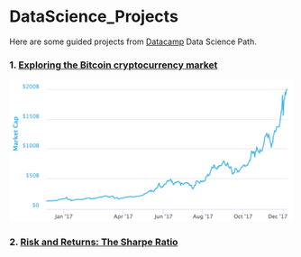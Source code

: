 # DataScience_Projects

Here are some guided projects from [Datacamp](https://www.datacamp.com/home) Data Science Path.

### 1. [Exploring the Bitcoin cryptocurrency market](./1_Bitcoin_Cryptocurrency_Market/1_Bitcoin_Cryptocurrency_Market.ipynb)

<img src="./1_Bitcoin_Cryptocurrency_Market/img/bitcoint_market_cap_2017.png" alt="Bitcoin Market Cap 2017">

### 2. [Risk and Returns: The Sharpe Ratio](./2_The_Sharpe_Ratio)



